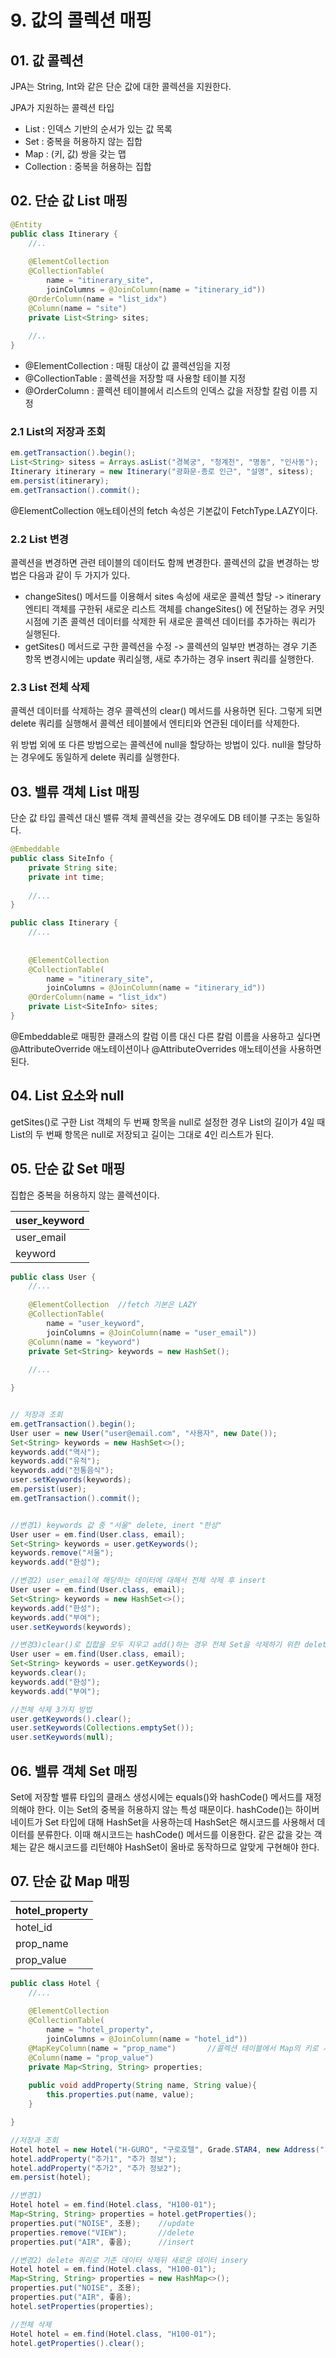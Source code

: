 # 9. 값의 콜렉션 매핑
## 01. 값 콜렉션
JPA는 String, Int와 같은 단순 값에 대한 콜렉션을 지원한다.

JPA가 지원하는 콜렉션 타입
* List : 인덱스 기반의 순서가 있는 값 목록
* Set : 중복을 허용하지 않는 집합
* Map : (키, 값) 쌍을 갖는 맵
* Collection : 중복을 허용하는 집합

## 02. 단순 값 List 매핑
```java
@Entity
public class Itinerary {
    //..
    
    @ElementCollection
    @CollectionTable(
        name = "itinerary_site",
        joinColumns = @JoinColumn(name = "itinerary_id"))
    @OrderColumn(name = "list_idx")
    @Column(name = "site") 
    private List<String> sites;
    
    //..
}
```

* @ElementCollection : 매핑 대상이 값 콜렉션임을 지정
* @CollectionTable : 콜렉션을 저장할 때 사용할 테이블 지정
* @OrderColumn : 콜렉션 테이블에서 리스트의 인덱스 값을 저장할 칼럼 이름 지정

### 2.1 List의 저장과 조회
```java
em.getTransaction().begin();
List<String> sitess = Arrays.asList("경복궁", "청계천", "명동", "인사동");
Itinerary itinerary = new Itinerary("광화문-종로 인근", "설명", sitess);
em.persist(itinerary);
em.getTransaction().commit();

```
@ElementCollection 애노테이션의 fetch 속성은 기본값이 FetchType.LAZY이다. 

### 2.2 List 변경
콜렉션을 변경하면 관련 테이블의 데이터도 함께 변경한다. 콜렉션의 값을 변경하는 방법은 다음과 같이 두 가지가 있다.
* changeSites() 메서드를 이용해서 sites 속성에 새로운 콜렉션 할당 -> itinerary 엔티티 객체를 구한뒤 새로운 리스트 객체를 changeSites() 에 전달하는 경우 커밋 시점에 기존 콜렉션 데이터를 삭제한 뒤 새로운 콜렉션 데이터를 추가하는 쿼리가 실행된다.
* getSites() 메서드로 구한 콜렉션을 수정 -> 콜렉션의 일부만 변경하는 경우 기존 항목 변경시에는 update 쿼리실행, 새로 추가하는 경우 insert 쿼리를 실행한다.

### 2.3 List 전체 삭제
콜렉션 데이터를 삭제하는 경우 콜렉션의 clear() 메서드를 사용하면 된다. 그렇게 되면 delete 쿼리를 실행해서 콜렉션 테이블에서 엔티티와 연관된 데이터를 삭제한다.

위 방법 외에 또 다른 방법으로는 콜렉션에 null을 할당하는 방법이 있다. null을 할당하는 경우에도 동일하게 delete 쿼리를 실행한다.

## 03. 밸류 객체 List 매핑
단순 값 타입 콜렉션 대신 밸류 객체 콜렉션을 갖는 경우에도 DB 테이블 구조는 동일하다. 

```java
@Embeddable
public class SiteInfo {
    private String site;
    private int time;
    
    //...
}

public class Itinerary {
    //...
    
    
    @ElementCollection
    @CollectionTable(
        name = "itinerary_site",
        joinColumns = @JoinColumn(name = "itinerary_id"))
    @OrderColumn(name = "list_idx")
    private List<SiteInfo> sites;
}

```

@Embeddable로 매핑한 클래스의 칼럼 이름 대신 다른 칼럼 이름을 사용하고 싶다면 @AttributeOverride 애노테이션이나 @AttributeOverrides 애노테이션을 사용하면 된다.

## 04. List 요소와 null
getSites()로 구한 List 객체의 두 번째 항목을 null로 설정한 경우 List의 길이가 4일 때 List의 두 번째 항목은 null로 저장되고 길이는 그대로 4인 리스트가 된다.

## 05. 단순 값 Set 매핑
집합은 중복을 허용하지 않는 콜렉션이다. 

|user_keyword|
|-----|
|user_email|
|keyword|

```java
public class User {
    //...
    
    @ElementCollection  //fetch 기본은 LAZY
    @CollectionTable(
        name = "user_keyword",
        joinColumns = @JoinColumn(name = "user_email"))
    @Column(name = "keyword") 
    private Set<String> keywords = new HashSet();
    
    //...

}


// 저장과 조회
em.getTransaction().begin();
User user = new User("user@email.com", "사용자", new Date());
Set<String> keywords = new HashSet<>();
keywords.add("역사");
keywords.add("유적");
keywords.add("전통음식");
user.setKeywords(keywords);
em.persist(user);
em.getTransaction().commit();


//변경1) keywords 값 중 "서울" delete, inert "한성"
User user = em.find(User.class, email);
Set<String> keywords = user.getKeywords();
keywords.remove("서울");
keywords.add("한성");

//변경2) user_email에 해당하는 데이터에 대해서 전체 삭제 후 insert
User user = em.find(User.class, email);
Set<String> keywords = new HashSet<>();
keywords.add("한성");
keywords.add("부여");
user.setKeywords(keywords);

//변경3)clear()로 집합을 모두 지우고 add()하는 경우 전체 Set을 삭제하기 위한 delete 실행 X, 기존 Set과 비교해서 삭제된 요소만 delete 새로 추가된 요소만 insert
User user = em.find(User.class, email);
Set<String> keywords = user.getKeywords();
keywords.clear();
keywords.add("한성");
keywords.add("부여");

//전체 삭제 3가지 방법
user.getKeywords().clear();
user.setKeywords(Collections.emptySet());
user.setKeywords(null);

```

## 06. 밸류 객체 Set 매핑
Set에 저장할 밸류 타입의 클래스 생성시에는 equals()와 hashCode() 메서드를 재정의해야 한다. 이는 Set의 중복을 허용하지 않는 특성 때문이다. hashCode()는 하이버네이트가 Set 타입에 대해 HashSet을 사용하는데 HashSet은 해시코드를 사용해서 데이터를 분류한다. 이때 해시코드는 hashCode() 메서드를 이용한다. 
같은 값을  갖는 객체는 같은 해시코드를 리턴해야 HashSet이 올바로 동작하므로 알맞게 구현해야 한다.

## 07. 단순 값 Map 매핑
|hotel_property|
|----|
|hotel_id|
|prop_name|
|prop_value|

```java
public class Hotel {
    //...
    
    @ElementCollection
    @CollectionTable(
        name = "hotel_property",
        joinColumns = @JoinColumn(name = "hotel_id"))
    @MapKeyColumn(name = "prop_name")       //콜렉션 테이블에서 Map의 키로 사용할 칼럼 지정
    @Column(name = "prop_value")
    private Map<String, String> properties;
    
    public void addProperty(String name, String value){
        this.properties.put(name, value);
    }   

}

```

```java
//저장과 조회
Hotel hotel = new Hotel("H-GURO", "구로호텔", Grade.STAR4, new Address("12345", "addr1", "addr2"));
hotel.addProperty("추가1", "추가 정보");
hotel.addProperty("추가2", "추가 정보2");
em.persist(hotel);

//변경1)
Hotel hotel = em.find(Hotel.class, "H100-01");
Map<String, String> properties = hotel.getProperties();
properties.put("NOISE", 조용);    //update
properties.remove("VIEW");       //delete
properties.put("AIR", 좋음);      //insert

//변경2) delete 쿼리로 기존 데이터 삭제뒤 새로운 데이터 insery
Hotel hotel = em.find(Hotel.class, "H100-01");
Map<String, String> properties = new HashMap<>();
properties.put("NOISE", 조용);
properties.put("AIR", 좋음);
hotel.setProperties(properties);

//전체 삭제
Hotel hotel = em.find(Hotel.class, "H100-01");
hotel.getProperties().clear();
```
